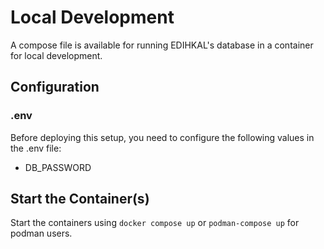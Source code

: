 # Local Development

A compose file is available for running EDIHKAL's database in a container for local development.

## Configuration

### .env
Before deploying this setup, you need to configure the following values in the .env file:

- DB_PASSWORD

## Start the Container(s)

Start the containers using `docker compose up` or `podman-compose up` for podman users.
